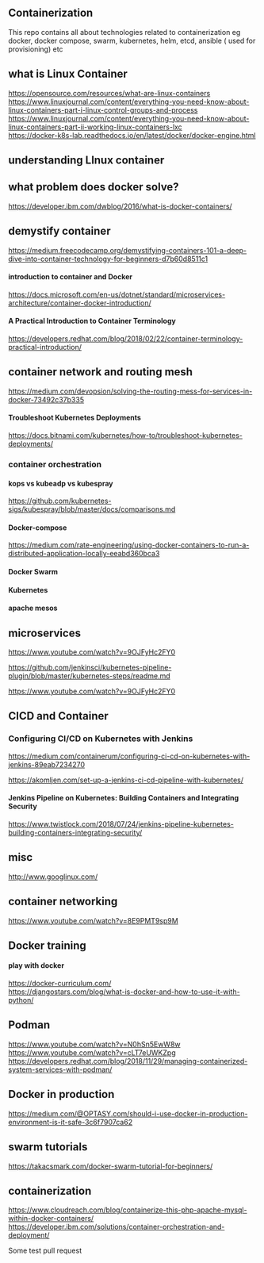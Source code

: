## Containerization
This repo contains all about technologies related to containerization eg docker, docker compose, swarm, kubernetes, helm, etcd, ansible ( used for provisioning) etc

## what is Linux Container 
https://opensource.com/resources/what-are-linux-containers \
https://www.linuxjournal.com/content/everything-you-need-know-about-linux-containers-part-i-linux-control-groups-and-process \
https://www.linuxjournal.com/content/everything-you-need-know-about-linux-containers-part-ii-working-linux-containers-lxc \
https://docker-k8s-lab.readthedocs.io/en/latest/docker/docker-engine.html

## understanding LInux container 
## what problem does docker solve? 
https://developer.ibm.com/dwblog/2016/what-is-docker-containers/

## demystify container
https://medium.freecodecamp.org/demystifying-containers-101-a-deep-dive-into-container-technology-for-beginners-d7b60d8511c1

#### introduction to container and Docker
https://docs.microsoft.com/en-us/dotnet/standard/microservices-architecture/container-docker-introduction/

#### A Practical Introduction to Container Terminology
https://developers.redhat.com/blog/2018/02/22/container-terminology-practical-introduction/

## container network and routing mesh
https://medium.com/devopsion/solving-the-routing-mess-for-services-in-docker-73492c37b335

#### Troubleshoot Kubernetes Deployments
https://docs.bitnami.com/kubernetes/how-to/troubleshoot-kubernetes-deployments/

### container orchestration 

#### kops vs kubeadp vs kubespray
https://github.com/kubernetes-sigs/kubespray/blob/master/docs/comparisons.md

#### Docker-compose
https://medium.com/rate-engineering/using-docker-containers-to-run-a-distributed-application-locally-eeabd360bca3
#### Docker Swarm 

#### Kubernetes
#### apache mesos 


## microservices
https://www.youtube.com/watch?v=9OJFyHc2FY0

https://github.com/jenkinsci/kubernetes-pipeline-plugin/blob/master/kubernetes-steps/readme.md 


https://www.youtube.com/watch?v=9OJFyHc2FY0


## CICD and Container

### Configuring CI/CD on Kubernetes with Jenkins
https://medium.com/containerum/configuring-ci-cd-on-kubernetes-with-jenkins-89eab7234270



https://akomljen.com/set-up-a-jenkins-ci-cd-pipeline-with-kubernetes/


#### Jenkins Pipeline on Kubernetes: Building Containers and Integrating Security
https://www.twistlock.com/2018/07/24/jenkins-pipeline-kubernetes-building-containers-integrating-security/





## misc 
http://www.googlinux.com/

## container networking 
https://www.youtube.com/watch?v=8E9PMT9sp9M


## Docker training 
#### play with docker 
https://docker-curriculum.com/ \
https://djangostars.com/blog/what-is-docker-and-how-to-use-it-with-python/




## Podman ############################################
https://www.youtube.com/watch?v=N0hSn5EwW8w \
https://www.youtube.com/watch?v=cLT7eUWKZpg \
https://developers.redhat.com/blog/2018/11/29/managing-containerized-system-services-with-podman/


## Docker in production 
https://medium.com/@OPTASY.com/should-i-use-docker-in-production-environment-is-it-safe-3c6f7907ca62


## swarm tutorials
https://takacsmark.com/docker-swarm-tutorial-for-beginners/


## containerization
https://www.cloudreach.com/blog/containerize-this-php-apache-mysql-within-docker-containers/ \
https://developer.ibm.com/solutions/container-orchestration-and-deployment/

Some test pull request

